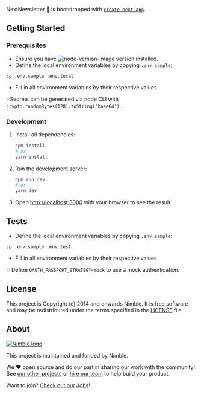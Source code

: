 NextNewsletter 🚀 is bootstrapped with [`create-next-app`](https://github.com/vercel/next.js/tree/canary/packages/create-next-app).

## Getting Started

### Prerequisites

- Ensure you have ![node-version-image](https://img.shields.io/badge/node-16.17.0-brightgreen.svg) version installed.
- Define the local environment variables by copying `.env.sample`:

```
cp .env.sample .env.local
```

- Fill in all environment variables by their respective values

💡Secrets can be generated via node CLI with `crypto.randomBytes(128).toString('base64')` .

### Development

1. Install all dependencies:

    ```bash
    npm install
    # or
    yarn install
    ```

2. Run the development server:

    ```bash
    npm run dev
    # or
    yarn dev
    ```

3. Open [http://localhost:3000](http://localhost:3000) with your browser to see the result.

## Tests

- Define the local environment variables by copying `.env.sample`:

```
cp .env.sample .env.test
```

- Fill in all environment variables by their respective values

💡 Define `OAUTH_PASSPORT_STRATEGY=mock` to use a mock authentication.
 
## License

This project is Copyright (c) 2014 and onwards Nimble. It is free software and may be redistributed under the terms specified in the [LICENSE] file.

[LICENSE]: /LICENSE

## About
<a href="https://nimblehq.co/">
  <picture>
    <source media="(prefers-color-scheme: dark)" srcset="https://assets.nimblehq.co/logo/dark/logo-dark-text-160.png">
    <img alt="Nimble logo" src="https://assets.nimblehq.co/logo/light/logo-light-text-160.png">
  </picture>
</a>

This project is maintained and funded by Nimble.

We ❤️ open source and do our part in sharing our work with the community!
See [our other projects][community] or [hire our team][hire] to help build your product.

Want to join? [Check out our Jobs][jobs]!

[community]: https://github.com/nimblehq
[hire]: https://nimblehq.co/
[jobs]: https://jobs.nimblehq.co/

